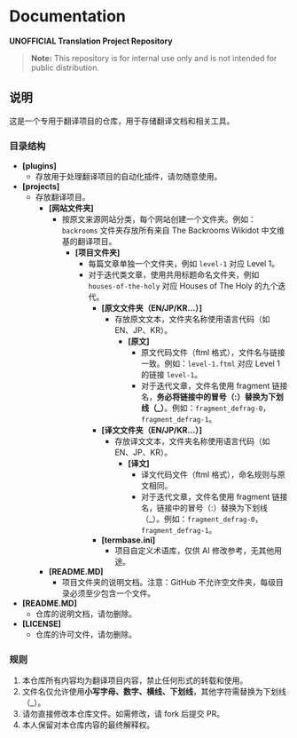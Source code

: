 # Documentation

**UNOFFICIAL Translation Project Repository**

> **Note:** This repository is for internal use only and is not intended for public distribution.

## 说明

这是一个专用于翻译项目的仓库，用于存储翻译文档和相关工具。

### 目录结构

- **[plugins]**
  - 存放用于处理翻译项目的自动化插件，请勿随意使用。
- **[projects]**
  - 存放翻译项目。
    - **[网站文件夹]**
      - 按原文来源网站分类，每个网站创建一个文件夹。例如：`backrooms` 文件夹存放所有来自 The Backrooms Wikidot 中文维基的翻译项目。
        - **[项目文件夹]**
          - 每篇文章单独一个文件夹，例如 `level-1` 对应 Level 1。
          - 对于迭代类文章，使用共用标题命名文件夹，例如 `houses-of-the-holy` 对应 Houses of The Holy 的九个迭代。
            - **[原文文件夹（EN/JP/KR...）]**
              - 存放原文文本，文件夹名称使用语言代码（如 EN、JP、KR）。
                - **[原文]**
                  - 原文代码文件（ftml 格式），文件名与链接一致。例如：`level-1.ftml` 对应 Level 1 的链接 `level-1`。
                  - 对于迭代文章，文件名使用 fragment 链接名，**务必将链接中的冒号（:）替换为下划线（_）**。例如：`fragment_defrag-0`，`fragment_defrag-1`。
            - **[译文文件夹（EN/JP/KR...）]**
              - 存放译文文本，文件夹名称使用语言代码（如 EN、JP、KR）。
                - **[译文]**
                  - 译文代码文件（ftml 格式），命名规则与原文相同。
                  - 对于迭代文章，文件名使用 fragment 链接名，链接中的冒号（:）替换为下划线（_）。例如：`fragment_defrag-0`，`fragment_defrag-1`。
            - **[termbase.ini]**
              - 项目自定义术语库，仅供 AI 修改参考，无其他用途。
    - **[README.MD]**
      - 项目文件夹的说明文档。注意：GitHub 不允许空文件夹，每级目录必须至少包含一个文件。
- **[README.MD]**
  - 仓库的说明文档，请勿删除。
- **[LICENSE]**
  - 仓库的许可文件，请勿删除。

### 规则

1. 本仓库所有内容均为翻译项目内容，禁止任何形式的转载和使用。
2. 文件名仅允许使用**小写字母、数字、横线、下划线**，其他字符需替换为下划线（_）。
3. 请勿直接修改本仓库文件。如需修改，请 fork 后提交 PR。
4. 本人保留对本仓库内容的最终解释权。